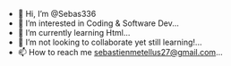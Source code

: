 - 👋 Hi, I’m @Sebas336
- 👀 I’m interested in Coding & Software Dev...
- 🌱 I’m currently learning Html...
- 💞️ I’m not looking to collaborate yet still learning!...
- 📫 How to reach me sebastienmetellus27@gmail.com...

<!---
Sebas336/Sebas336 is a ✨ special ✨ repository because its `README.md` (this file) appears on your GitHub profile.
You can click the Preview link to take a look at your changes.
--->
